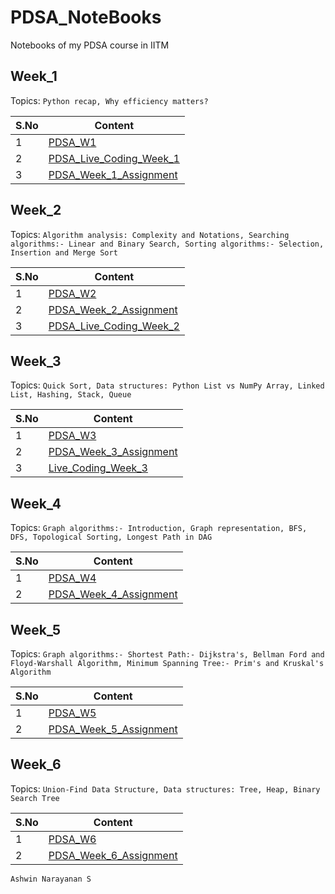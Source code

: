 # PDSA_NoteBooks
Notebooks of my PDSA course in IITM

## Week_1

Topics: `Python recap, Why efficiency matters?`

| S.No | Content |
| ------------- | ------------- |
| 1 | <a href="https://github.com/Ashrockzzz2003/PDSA_NoteBooks/blob/main/Week_1/PDSA_W1.ipynb">PDSA_W1</a>  |
| 2 | <a href="https://github.com/Ashrockzzz2003/PDSA_NoteBooks/blob/main/Week_1/PDSA_Live_Coding_Week_1.ipynb">PDSA_Live_Coding_Week_1</a>  |
| 3 | <a href="https://github.com/Ashrockzzz2003/PDSA_NoteBooks/blob/main/Week_1/PDSA_Week_1_Assignment.ipynb">PDSA_Week_1_Assignment</a> |

## Week_2

Topics: `Algorithm analysis: Complexity and Notations, Searching algorithms:- Linear and Binary Search, Sorting algorithms:- Selection, Insertion and Merge Sort`

| S.No | Content |
| ------------- | ------------- |
| 1 | <a href="https://github.com/Ashrockzzz2003/PDSA_NoteBooks/blob/main/Week_2/PDSA_W2.ipynb">PDSA_W2</a> |
| 2 | <a href="https://github.com/Ashrockzzz2003/PDSA_NoteBooks/blob/main/Week_2/PDSA_Week_2_Assignment.ipynb">PDSA_Week_2_Assignment</a> |
| 3 | <a href="https://github.com/Ashrockzzz2003/PDSA_NoteBooks/blob/main/Week_2/Live_Coding_Week_2.ipynb">PDSA_Live_Coding_Week_2</a> |

## Week_3

Topics: `Quick Sort, Data structures: Python List vs NumPy Array, Linked List, Hashing, Stack, Queue`

| S.No | Content |
| ---- | ------- |
| 1 | <a href="https://github.com/Ashrockzzz2003/PDSA_NoteBooks/blob/main/Week_3/PDSA_W3.ipynb">PDSA_W3</a> |
| 2 | <a href="https://github.com/Ashrockzzz2003/PDSA_NoteBooks/blob/main/Week_3/PDSA_Week_3_Assignment.ipynb">PDSA_Week_3_Assignment</a> |
| 3 | <a href="https://github.com/Ashrockzzz2003/PDSA_NoteBooks/blob/main/Week_3/Live_Coding_Week_3.ipynb">Live_Coding_Week_3</a> |

## Week_4

Topics: `Graph algorithms:- Introduction, Graph representation, BFS, DFS, Topological Sorting, Longest Path in DAG`

| S.No | Content |
| ---- | ------- |
| 1 | <a href="https://github.com/Ashrockzzz2003/PDSA_NoteBooks/blob/main/Week_4/PDSA_W4.ipynb">PDSA_W4</a> |
| 2 | <a href="https://github.com/Ashrockzzz2003/PDSA_NoteBooks/blob/main/Week_4/PDSA_Week_4_Assignment.ipynb">PDSA_Week_4_Assignment</a> |

## Week_5

Topics: `Graph algorithms:- Shortest Path:- Dijkstra's, Bellman Ford and Floyd-Warshall Algorithm, Minimum Spanning Tree:- Prim's and Kruskal's Algorithm`

| S.No | Content |
| ---- | ------- |
| 1 | [PDSA_W5](https://github.com/Ashrockzzz2003/DSA_NoteBooks/blob/main/Week_5/PDSA_W5.ipynb) |
| 2 | [PDSA_Week_5_Assignment](https://github.com/Ashrockzzz2003/DSA_NoteBooks/blob/main/Week_5/PDSA_Week_5_Assignment.ipynb) |

## Week_6

Topics: `Union-Find Data Structure, Data structures: Tree, Heap, Binary Search Tree`

| S.No | Content |
| ---- | ------- |
| 1 | [PDSA_W6](https://github.com/Ashrockzzz2003/DSA_NoteBooks/blob/main/Week_6/PDSA_W6.ipynb) |
| 2 | [PDSA_Week_6_Assignment](https://github.com/Ashrockzzz2003/DSA_NoteBooks/blob/main/Week_6/PDSA_Week_6_Assignment.ipynb) |

`Ashwin Narayanan S`
